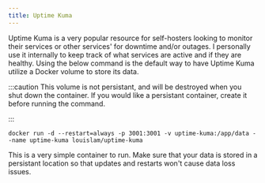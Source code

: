```yaml
---
title: Uptime Kuma
---
```


Uptime Kuma is a very popular resource for self-hosters looking to monitor their services or other services' for downtime and/or outages. I personally use it internally to keep track of what services are active and if they are healthy. Using the below command is the default way to have Uptime Kuma utilize a Docker volume to store its data.

:::caution
This volume is not persistant, and will be destroyed when you shut down the container. If you would like a persistant container, create it before running the command.

:::

``` docker
docker run -d --restart=always -p 3001:3001 -v uptime-kuma:/app/data --name uptime-kuma louislam/uptime-kuma
```

This is a very simple container to run. Make sure that your data is stored in a persistant location so that updates and restarts won't cause data loss issues.